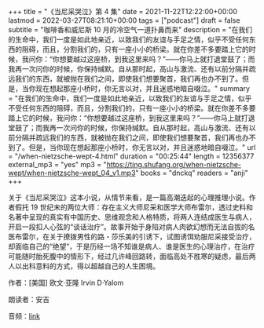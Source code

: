 +++
title = "《当尼采哭泣》第 4 集"
date = 2021-11-22T12:22:00+00:00
lastmod = 2022-03-27T08:21:10+00:00
tags = ["podcast"]
draft = false
subtitle = "咖啡香和威尼斯 10 月的冷空气一道扑鼻而来"
description = "在我们的生命中，我们一度是如此地亲近，以致我们的友谊与手足之情，似乎不受任何东西的阻碍，而且，分割我们的，只有一座小小的桥梁。就在你差不多要踏上它的时候，我问你：“你想要越过这座桥，到我这里来吗？”——你马上就打退堂鼓了；而我再一次问你的时候，你保持缄默。自从那时起，高山与激流、还有以前分隔并疏远我们的东西，就被抛在我们之间，即使我们想要聚首，我们再也办不到了。但是，当你现在想起那座小桥时，你无言以对，并且迷惑地暗自啜泣。"
summary = "在我们的生命中，我们一度是如此地亲近，以致我们的友谊与手足之情，似乎不受任何东西的阻碍，而且，分割我们的，只有一座小小的桥梁。就在你差不多要踏上它的时候，我问你：“你想要越过这座桥，到我这里来吗？”——你马上就打退堂鼓了；而我再一次问你的时候，你保持缄默。自从那时起，高山与激流、还有以前分隔并疏远我们的东西，就被抛在我们之间，即使我们想要聚首，我们再也办不到了。但是，当你现在想起那座小桥时，你无言以对，并且迷惑地暗自啜泣。"
url = "/when-nietzsche-wept-4.html"
duration = "00:25:44"
length = 12356377
external_mp3 = "yes"
mp3 = "https://ting.shufang.org/when-nietzsche-wept/when-nietzsche-wept_04_v1.mp3"
books = "dnckq"
readers = "anji"
+++

关于《当尼采哭泣》这本小说，从情节来看，是一篇高潮迭起的心理推理小说。作者假托
19 世纪末的两位大师：存在主义大师尼采和医学大师布雷尔，透过史料和名著中呈现的真实有中国历史、思维观念和人格特质，将两人连结成医生与病人，开启一段扣人心弦的“谈话治疗”。故事开始于身陷对病人肉欲幻想而无法自拔的名医布雷尔，在关于撩拨男性的路・莎乐美的引诱下，试图诱饵劝服尼采接受治疗，却面临自己的“绝望”，于是历经一场不知谁是病人、谁是医生的心理治疗，在治疗可能随时胎死腹中的情形下，经过几许峰回路转，面临高处不胜寒的疑虑，最后两人以出科意料的方式，得以超越自己的人生困境。

作者：[美国] 欧文·亚隆 Irvin D·Yalom

朗读者：安吉

音频：[link](https://ting.shufang.org/when-nietzsche-wept/when-nietzsche-wept%5F04%5Fv1.mp3)